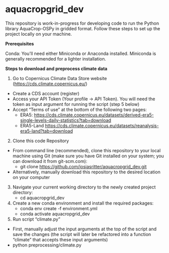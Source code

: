 # aquacropgrid_dev
This repository is work-in-progress for developing code to run the Python library AquaCrop-OSPy in gridded format. Follow these steps to set up the project locally on your machine.

**Prerequisites**

Conda: You'll need either Miniconda or Anaconda installed. Miniconda is generally recommended for a lighter installation.


**Steps to download and preprocess climate data**
1. Go to Copernicus Climate Data Store website (https://cds.climate.copernicus.eu/)
  - Create a CDS account (register)
  - Access your API Token (Your profile -> API Token). You will need the token as input argument for running the script (step 5 below)
  - Accept “Terms of use” at the bottom of the following two pages:
      - ERA5: https://cds.climate.copernicus.eu/datasets/derived-era5-single-levels-daily-statistics?tab=download
      - ERA5-Land https://cds.climate.copernicus.eu/datasets/reanalysis-era5-land?tab=download
2. Clone this code Repository
  - From command line (recommended), clone this repository to your local machine using Git (make sure you have Git installed on your system; you can download it from git-scm.com):
      - git clone https://github.com/josiasritter/aquacropgrid_dev.git
  - Alternatively, manually download this repository to the desired location on your computer
3. Navigate your current working directory to the newly created project directory:
      - cd aquacropgrid_dev
4. Create a new conda environment and install the required packages:
      - conda env create -f environment.yml
      - conda activate aquacropgrid_dev
5. Run script “climate.py”
  - First, manually adjust the input arguments at the top of the script and save the changes (the script will later be refactored into a function “climate” that accepts these input arguments)
  - python preprocessing/climate.py
